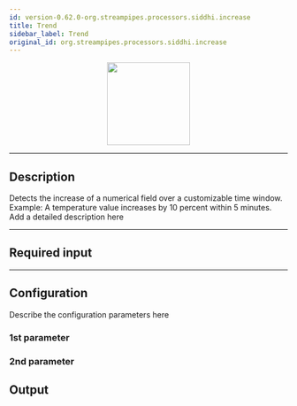 ```yaml
---
id: version-0.62.0-org.streampipes.processors.siddhi.increase
title: Trend
sidebar_label: Trend
original_id: org.streampipes.processors.siddhi.increase
---
```




<p align="center"> 
    <img src="/img/pipeline-elements/org.streampipes.processors.siddhi.increase/icon.png" width="150px;" class="pe-image-documentation"/>
</p>

***

## Description

Detects the increase of a numerical field over a customizable time window. Example: A temperature value increases by 10 percent within 5 minutes.
Add a detailed description here

***

## Required input


***

## Configuration

Describe the configuration parameters here

### 1st parameter


### 2nd parameter

## Output